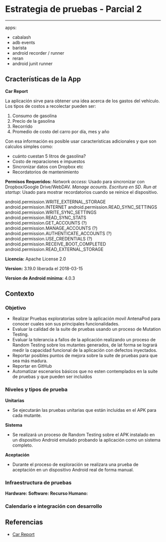 # Estrategia de pruebas - Parcial 2

---

apps:
* cabalash
* adb events
* barista
* android recorder / runner
* reran
* android junit runner

## Cracterísticas de la App

**Car Report**

La aplicación sirve para obtener una idea acerca de los gastos del vehículo. Los tipos de costos a recolectar pueden ser:

1. Consumo de gasolina
2. Precio de la gasolina
3. Recorrido
4. Promedio de costo del carro por día, mes y año

Con esa información es posible usar características adicionales y que son calculos simples como:

* cuánto cuestan 5 litros de gasolina?
* Costo de reparaciones e impuestos
* Sincronizar datos con Dropbox etc
* Recordatorios de mantenimiento

**Permisos Requeridos:** _Network access_: Usado para sincronizar con Dropbox/Google Drive/WebDAV. _Manage acounts_. _Escritura en SD_. _Run at startup_: Usado para mostrar recordatorios cuando se reinice el dispositivo.

android.permission.WRITE_EXTERNAL_STORAGE
android.permission.INTERNET
android.permission.READ_SYNC_SETTINGS
android.permission.WRITE_SYNC_SETTINGS
android.permission.READ_SYNC_STATS
android.permission.GET_ACCOUNTS (?)
android.permission.MANAGE_ACCOUNTS (?)
android.permission.AUTHENTICATE_ACCOUNTS (?)
android.permission.USE_CREDENTIALS (?)
android.permission.RECEIVE_BOOT_COMPLETED
android.permission.READ_EXTERNAL_STORAGE

**Licencia:** Apache License 2.0 

**Version:** 3.19.0 liberada el 2018-03-15

**Version de Android mínima:** 4.0.3

## Contexto

### Objetivo

* Realizar Pruebas exploratorias sobre la aplicación movil AntenaPod para conocer cuales son sus principales funcionalidades.
* Evaluar la calidad de la suite de pruebas usando un proceso de Mutation Testing.
* Evaluar la tolerancia a fallos de la aplicación realizando un proceso de Random Testing sobre los mutantes generados, de lat forma se logrará medir la capacidad funcional de la aplicación con defectos inyectados.
* Reportar posibles puntos de mejora sobre la suite de pruebas para que sea más madura.
* Reportar en GitHub
* Automatizar escenarios básicos que no esten contemplados en la suite de pruebas y que pueden ser incluidos

### Niveles y tipos de prueba

**Unitarias**

* Se ejecutarán las pruebas unitarias que están incluidas en el APK para cada mutante.

**Sistema**

* Se realizará un proceso de Random Testing sobre el APK instalado en un dispositivo Android emulado probando la aplicación como un sistema completo.

**Aceptación**

* Durante el proceso de exploración se realizara una prueba de aceptación en un dispositivo Android real de forma manual.

### Infraestructura de pruebas

**Hardware:**
**Software:**
**Recurso Humano:**

### Calendario e integración con desarrollo

## Referencias

* [Car Report](https://f-droid.org/en/packages/me.kuehle.carreport/)
